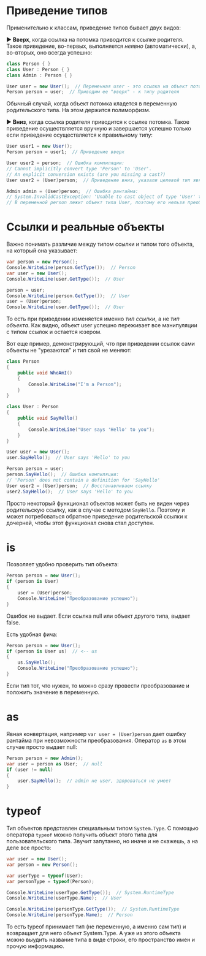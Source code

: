 # Приведение типов

Применительно к классам, приведение типов бывает двух видов:

► **Вверх**, когда ссылка на потомка приводится к ссылке родителя. Такое приведение, во-первых, выполняется *неявно* (автоматически), а, во-вторых, оно всегда успешно:

```c#
class Person { }
class User : Person { }
class Admin : Person { }

User user = new User();  // Переменная user - это ссылка на объект потомка
Person person = user;  // Приводим ее "вверх" - к типу родителя
```

Обычный случай, когда объект потомка кладется в переменную родительского типа. На этом держится полиморфизм.

► **Вниз**, когда ссылка родителя приводится к ссылке потомка. Такое приведение осуществляется вручную и завершается успешно только если приведение осуществляется к правильному типу:

```c#
User user1 = new User();
Person person = user1;  // Приведение вверх

User user2 = person;  // Ошибка компиляции:
// Cannot implicitly convert type 'Person' to 'User'. 
// An explicit conversion exists (are you missing a cast?)
User user2 = (User)person;  // Приведение вниз, указали целевой тип явно, теперь Ok

Admin admin = (User)person;  // Ошибка рантайма:
// System.InvalidCastException: 'Unable to cast object of type 'User' to type 'Admin'
// В переменной person лежит объект типа User, поэтому его нельзя преобразовать к Admin
```



# Ссылки и реальные объекты

Важно понимать различие между типом ссылки и типом того объекта, на который она указывает:

```c#
var person = new Person();
Console.WriteLine(person.GetType());  // Person
var user = new User();
Console.WriteLine(user.GetType());  // User

person = user;
Console.WriteLine(person.GetType());  // User
user = (User)person;
Console.WriteLine(user.GetType());  // User
```

То есть при приведении изменяется именно *тип ссылки*, а не *тип объекта*. Как видно, объект user успешно переживает все манипуляции с типом ссылок и остается юзером.

Вот еще пример, демонстрирующий, что при приведении ссылок сами объекты не "урезаются" и тип свой не меняют:

```c#
class Person
{
    public void WhoAmI()
    {
        Console.WriteLine("I'm a Person");
    }
}

class User : Person 
{ 
    public void SayHello()
    {
        Console.WriteLine("User says 'Hello' to you");
    }
}

User user = new User();
user.SayHello();  // User says 'Hello' to you

Person person = user;
person.SayHello();  // Ошибка компиляции:
// 'Person' does not contain a definition for 'SayHello'
User user2 = (User)person;  // Восстанавливаем ссылку
user2.SayHello();  // User says 'Hello' to you
```

Просто некоторый функционал объектов может быть не виден через родительскую ссылку, как в случае с методом `SayHello`. Поэтому и может потребоваться обратное приведение родительской ссылки к дочерней, чтобы этот функционал снова стал доступен.



# is

Позволяет удобно проверить тип объекта:

```c#
Person person = new User();
if (person is User) 
{
    user = (User)person;
    Console.WriteLine("Преобразование успешно");
}
```

Ошибок не выдает. Если ссылка null или объект другого типа, выдает false.

Есть удобная фича:

```c#
Person person = new User();
if (person is User us)  // <-- us
{
	us.SayHello();
    Console.WriteLine("Преобразование успешно");
}
```

Если тип тот, что нужен, то можно сразу провести преобразование и положить значение в переменную.



# as

Явная конвертация, например `var user = (User)person` дает ошибку рантайма при невозможности преобразования. Оператор `as`  в этом случае просто выдает null:

```c#
Person person = new Admin();
var user = person as User;  // null
if (user != null)
{
    user.SayHello();  // admin не user, здороваться не умеет
}
```



#  typeof

Тип объектов представлен специальным типом `System.Type`. С помощью оператора `typeof` можно получить объект этого типа для пользовательского типа. Звучит запутанно, но иначе и не скажешь, а на деле все просто:

```c#
var user = new User();
var person = new Person();

var userType = typeof(User);
var personType = typeof(Person);

Console.WriteLine(userType.GetType());  // System.RuntimeType
Console.WriteLine(userType.Name);  // User

Console.WriteLine(personType.GetType());  // System.RuntimeType
Console.WriteLine(personType.Name);  // Person
```

То есть typeof принимает тип (не переменную, а именно сам тип) и возвращает для него объект System.Type. А уже из этого объекта можно выудить название типа в виде строки, его пространство имен и прочую информацию.